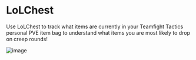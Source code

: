 # LoLChest

Use LoLChest to track what items are currently in your Teamfight Tactics personal PVE item bag to understand what items you are most likely to drop on creep rounds!

![image](https://github.com/brandonduong/LoLChest/assets/48176127/623dbda2-c09a-4504-9ed0-a5b18b15d741)
